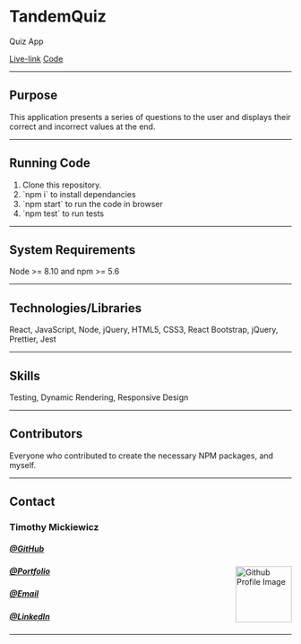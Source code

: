 # TandemQuiz

<p>Quiz App</p>

[Live-link](https://timothymickiewicz.github.io/TandemQuiz/)
[Code](https://github.com/timothymickiewicz/TandemQuiz)
<hr>
<h2>Purpose</h2>
<p>This application presents a series of questions to the user and displays their correct and incorrect values at the end.
</p>
<hr>
<h2>Running Code</h2>
<ol>
    <li>Clone this repository.</li>
    <li>`npm i` to install dependancies</li>
    <li>`npm start` to run the code in browser</li>
    <li>`npm test` to run tests</li>
</ol>

<hr>
<h2>System Requirements</h2>
<p>Node >= 8.10 and npm >= 5.6 </p>
<hr>
<h2>Technologies/Libraries</h2>
<p>React, JavaScript, Node, jQuery, HTML5, CSS3, React Bootstrap, jQuery, Prettier, Jest</p>
<hr>
<h2>Skills</h2>
<p>Testing, Dynamic Rendering, Responsive Design</p>
<hr>
<h2>Contributors</h2>
<p>Everyone who contributed to create the necessary NPM packages, and myself.
<hr>
<h2>Contact</h2>
<h3>Timothy Mickiewicz</h3>
<h5><a href= "https://github.com/timothymickiewicz">@GitHub</a></h5>
<img align="right" width="100" height="100" src="https://avatars3.githubusercontent.com/u/58575568?s=460&u=e0c95a7868c9b618cec0181a153e0e5f25cd2d25&v=4" alt="Github Profile Image">
<h5><a href= "https://timothymickiewicz.github.io/">@Portfolio</a></h5>  
<h5><a href= "mailto:timothy.mickiewicz@gmail.com">@Email</a></h5>       
<h5><a href= "https://www.linkedin.com/in/timothymickiewicz1995/">@LinkedIn</a></h5>
<hr>

